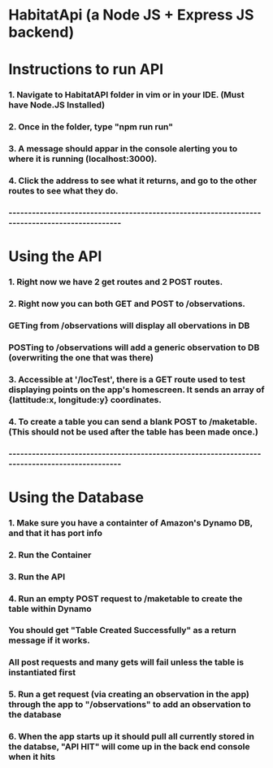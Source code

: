 # HabitatApi (a Node JS + Express JS backend)  
  
# Instructions to run API
### 1. Navigate to HabitatAPI folder in vim or in your IDE. (Must have Node.JS Installed)
### 2. Once in the folder, type "npm run run"
### 3. A message should appar in the console alerting you to where it is running (localhost:3000).
### 4. Click the address to see what it returns, and go to the other routes to see what they do.  
### ----------------------------------------------------------------------------------------------  

# Using the API
### 1. Right now we have 2 get routes and 2 POST routes.
### 2. Right now you can both GET and POST to /observations.
###     GETing from /observations will display all obervations in DB
###     POSTing to /observations will add a generic observation to DB (overwriting the one that was there)
### 3. Accessible at '/locTest', there is a GET route used to test displaying points on the app's homescreen. It sends an array of {lattitude:x, longitude:y} coordinates.
### 4. To create a table you can send a blank POST to /maketable. (This should not be used after the table has been made once.)  
### ----------------------------------------------------------------------------------------------  
  
# Using the Database
### 1. Make sure you have a containter of Amazon's Dynamo DB, and that it has port info
### 2. Run the Container
### 3. Run the API
### 4. Run an empty POST request to /maketable to create the table within Dynamo
###     You should get "Table Created Successfully" as a return message if it works.
###     All post requests and many gets will fail unless the table is instantiated first 
### 5. Run a get request (via creating an observation in the app) through the app to "/observations" to add an observation to the database
### 6. When the app starts up it should pull all currently stored in the databse, "API HIT" will come up in the back end console when it hits